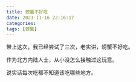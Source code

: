 ```yaml
---
title: 螃蟹不好吃
date: 2023-11-16 22:16:17
categories: 
tags: [螃蟹]
---
```

带上这次，我已经尝试了三次，老实讲，螃蟹不好吃。

作为北方内陆人士，从小没怎么接触过这玩意。

说实话每次吃都不知道该吃哪些地方。
